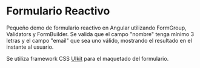# Formulario Reactivo

Pequeño demo de formulario reactivo en Angular utilizando FormGroup, Validators y FormBuilder. Se valida que el campo "nombre" tenga mínimo 3 letras y el campo "email" que sea uno válido, mostrando el resultado en el instante al usuario.

Se utiliza framework CSS [UIkit]('https://getuikit.com/') para el maquetado del formulario.
